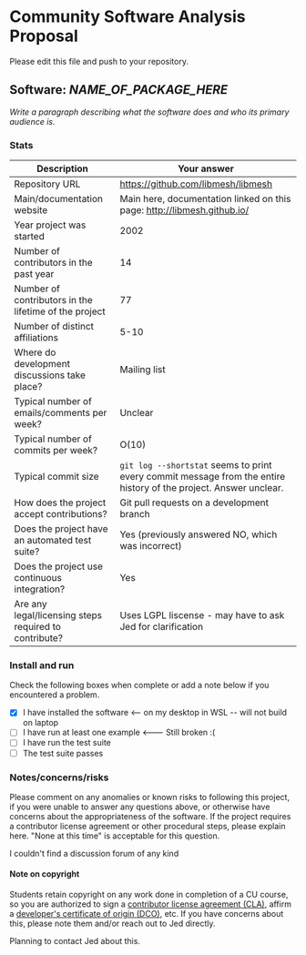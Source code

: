 # Community Software Analysis Proposal
Please edit this file and push to your repository.

## Software: *NAME_OF_PACKAGE_HERE*

*Write a paragraph describing what the software does and who its
primary audience is.*

### Stats

| Description | Your answer |
|---------|-----------|
| Repository URL |  https://github.com/libmesh/libmesh  |
| Main/documentation website |  Main here, documentation linked on this page: http://libmesh.github.io/  |
| Year project was started |  2002  |
| Number of contributors in the past year | 14 |
| Number of contributors in the lifetime of the project |  77  |
| Number of distinct affiliations | 5-10 |
| Where do development discussions take place? |  Mailing list  |
| Typical number of emails/comments per week? |  Unclear  |
| Typical number of commits per week? | O(10) |
| Typical commit size | `git log --shortstat` seems to print every commit message from the entire history of the project. Answer unclear. |
| How does the project accept contributions? | Git pull requests on a development branch |
| Does the project have an automated test suite? | Yes (previously answered NO, which was incorrect) |
| Does the project use continuous integration? | Yes |
| Are any legal/licensing steps required to contribute? | Uses LGPL liscense - may have to ask Jed for clarification |

### Install and run

Check the following boxes when complete or add a note below if you
encountered a problem.

- [x] I have installed the software <-- on my desktop in WSL -- will not build on laptop
- [ ] I have run at least one example <--- Still broken :(
- [ ] I have run the test suite
- [ ] The test suite passes

### Notes/concerns/risks

Please comment on any anomalies or known risks to following this
project, if you were unable to answer any questions above, or
otherwise have concerns about the appropriateness of the software.  If
the project requires a contributor license agreement or other
procedural steps, please explain here.  "None at this time" is
acceptable for this question.

I couldn't find a discussion forum of any kind

#### Note on copyright
Students retain copyright on any work done in completion of a CU
course, so you are authorized to sign a [contributor license
agreement (CLA)](https://en.wikipedia.org/wiki/Contributor_License_Agreement),
affirm a [developer's certificate of
origin (DCO)](https://en.wikipedia.org/wiki/Developer_Certificate_of_Origin),
etc.  If you have concerns about this, please note them and/or reach
out to Jed directly.

Planning to contact Jed about this.
